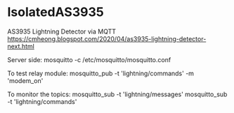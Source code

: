 # IsolatedAS3935
AS3935 Lightning Detector via MQTT
https://cmheong.blogspot.com/2020/04/as3935-lightning-detector-next.html

Server side:
mosquitto -c /etc/mosquitto/mosquitto.conf

To test relay module:
mosquitto_pub -t 'lightning/commands' -m 'modem_on'

To monitor the topics:
mosquitto_sub -t 'lightning/messages'
mosquitto_sub -t 'lightning/commands' 
